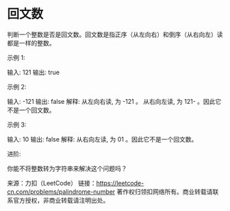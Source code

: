 # 回文数

判断一个整数是否是回文数。回文数是指正序（从左向右）和倒序（从右向左）读都是一样的整数。

示例 1:

输入: 121
输出: true

示例 2:

输入: -121
输出: false
解释: 从左向右读, 为 -121 。 从右向左读, 为 121- 。因此它不是一个回文数。

示例 3:

输入: 10
输出: false
解释: 从右向左读, 为 01 。因此它不是一个回文数。

进阶:

你能不将整数转为字符串来解决这个问题吗？

来源：力扣（LeetCode）
链接：https://leetcode-cn.com/problems/palindrome-number
著作权归领扣网络所有。商业转载请联系官方授权，非商业转载请注明出处。